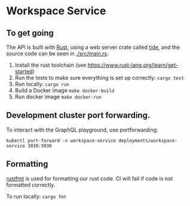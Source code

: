# Workspace Service

## To get going

The API is built with [Rust](https://www.rust-lang.org/), using a web server crate called [tide](https://github.com/http-rs/tide), and the source code can be seen in [./src/main.rs](./src/main.rs).

1. Install the rust toolchain (see https://www.rust-lang.org/learn/get-started)
1. Run the tests to make sure everything is set up correctly: `cargo test`
1. Run locally: `cargo run`
1. Build a Docker image `make docker-build`
1. Run docker image `make docker-run`

## Development cluster port forwarding.

To interact with the GraphQL playground, use portforwarding:

`kubectl port-forward -n workspace-service deployments/workspace-service 3030:3030`

## Formatting

[rustfmt](https://github.com/rust-lang/rustfmt) is used for formatting our rust code. CI will fail if code is not formatted correctly.

To run locally: `cargo fmt`
